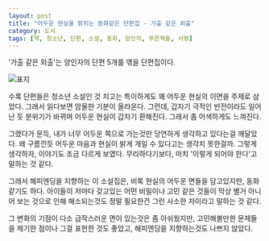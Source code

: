 ```yaml
---
layout: post
title: "어두운 현실을 밝히는 동화같은 단편집 - 가출 같은 외출"
category: 도서
tags: [책, 청소년, 단편, 소설, 동화, 양인자, 푸른책들, 서평]
---
```


'가출 같은 외출'는
양인자의 단편 5개를 엮을 단편집이다.

![표지](https://lh3.googleusercontent.com/D9oXIMFH3R74P_LX5CONKJiBKkZ9vRTwkOSJddeTpjCdswyHy6GcVYwkQTzG1SCmWwQ5_KCAAD77tA=s480)

수록 단편들은 청소년 소설인 것 치고는 특이하게도
꽤 어두운 현실의 이면을 주제로 삼았다.
그래서 읽다보면 암울한 기분이 올라온다.
그런데, 갑자기 극적인 반전이라도 일어난 듯 분위기가 바뀌며
어두운 현실이 갑자기 환해진다.
그래서 좀 어색하게도 느껴진다.

그랬다가 문득, 내가 너무 어두운 쪽으로 가는것만 당연하게 생각하고 있다는걸 깨달았다.
왜 구름낀듯 어두운 마음과 현실이 밝게 개일 수 있다고는 생각치 못한걸까.
그렇게 생각하자, 이야기도 조금 다르게 보였다.
무리하다기보다, 마치 '이렇게 되어야 한다'고 말하는 것 같다.

그래서 해피엔딩을 지향하는 이 소설집은,
비록 현실의 어두운 면들을 담고있지만,
동화 같기도 하다.
아이들이 저마다 갖고있는 어떤 비밀이나 고민 같은 것들이
막상 별거 아니어 보는 것으로 인해 해소되는것도
정말 필요한건 그런 사소한 차이라고 말하는 것 같다.

그 변화의 기점이 다소 급작스러운 면이 있는것은 좀 아쉬웠지만,
고민해볼만한 문제들을 제기한 점이나
그걸 표현한 것도 좋았고,
해피엔딩을 지향하는것도 나쁘지 않았다.
